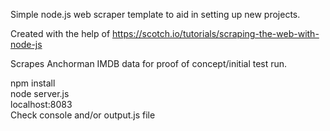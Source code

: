 Simple node.js web scraper template to aid in setting up new projects.

Created with the help of https://scotch.io/tutorials/scraping-the-web-with-node-js

Scrapes Anchorman IMDB data for proof of concept/initial test run.

npm install<br>
node server.js<br>
localhost:8083<br>
Check console and/or output.js file
